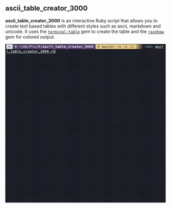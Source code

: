 ## ascii_table_creator_3000

**ascii_table_creator_3000** is an interactive Ruby script that allows you to create text based tables with different styles such as ascii, markdown and unicode. It uses the [`terminal-table`](https://github.com/tj/terminal-table/) gem to create the table and the [`rainbow`](https://github.com/sickill/rainbow/) gem for colored output.

![showcase](https://github.com/qewer33/ascii_table_creator_3000/blob/main/showcase.gif?raw=true)